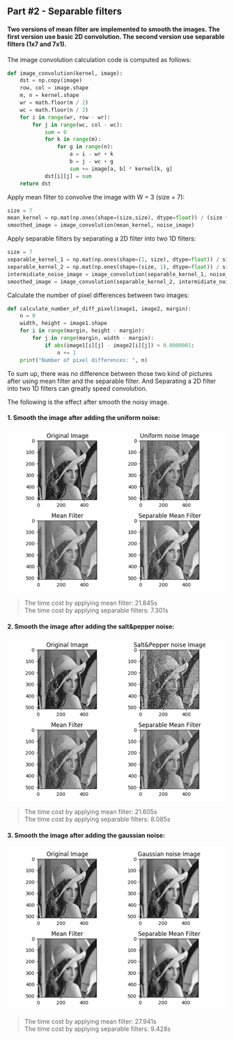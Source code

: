 ## Part #2 - Separable filters
#### Two versions of mean filter are implemented to smooth the images. The first version use basic 2D convolution. The second version use separable filters (1x7 and 7x1). 

The image convolution calculation code is computed as follows:

```python
def image_convolution(kernel, image):
    dst = np.copy(image)
    row, col = image.shape
    m, n = kernel.shape
    wr = math.floor(m / 2)
    wc = math.floor(n / 2)
    for i in range(wr, row - wr):
        for j in range(wc, col - wc):
            sum = 0
            for k in range(m):
                for g in range(n):
                    a = i - wr + k
                    b = j - wc + g
                    sum += image[a, b] * kernel[k, g]
            dst[i][j] = sum
    return dst
```

Apply mean filter to convolve the image with W = 3 (size = 7):

```python
size = 7
mean_kernel = np.mat(np.ones(shape=(size,size), dtype=float)) / (size * size)
smoothed_image = image_convolution(mean_kernel, noise_image)
```

Apply separable filters by separating a 2D filter into two 1D filters:

```python
size = 7
separable_kernel_1 = np.mat(np.ones(shape=(1, size), dtype=float)) / size
separable_kernel_2 = np.mat(np.ones(shape=(size, 1), dtype=float)) / size
intermidiate_noise_image = image_convolution(separable_kernel_1, noise_image)
smoothed_image = image_convolution(separable_kernel_2, intermidiate_noise_image)
```

Calculate the number of pixel differences between two images:

```python
def calculate_number_of_diff_pixel(image1, image2, margin):
    n = 0
    width, height = image1.shape
    for i in range(margin, height - margin):
        for j in range(margin, width - margin):
            if abs(image1[i][j] - image2[i][j]) > 0.0000001:
                n += 1
    print("Number of pixel differences: ", n)
```

To sum up, there was no difference between those two kind of pictures after using mean filter and the separable filter. And Separating a 2D filter into two 1D filters can greatly speed convolution.

The following is the effect after smooth the noisy image.

#### 1. Smooth the image after adding the uniform noise:

<div align=center><img width="500" src="../../src/uniform_noise_filter_1.png"/></div>

>The time cost by applying mean filter: 21.845s<br/>
>The time cost by applying separable filters: 7.301s

#### 2. Smooth the image after adding the salt&pepper noise:

<div align=center><img width="500" src="../../src/saltpepper_noise_filter_1.png"/></div>

>The time cost by applying mean filter: 21.605s<br/>
>The time cost by applying separable filters: 8.085s

#### 3. Smooth the image after adding the gaussian noise:

<div align=center><img width="500" src="../../src/gaussian_noise_filter_1.png"/></div>

>The time cost by applying mean filter: 27.941s<br/>
>The time cost by applying separable filters: 9.428s

